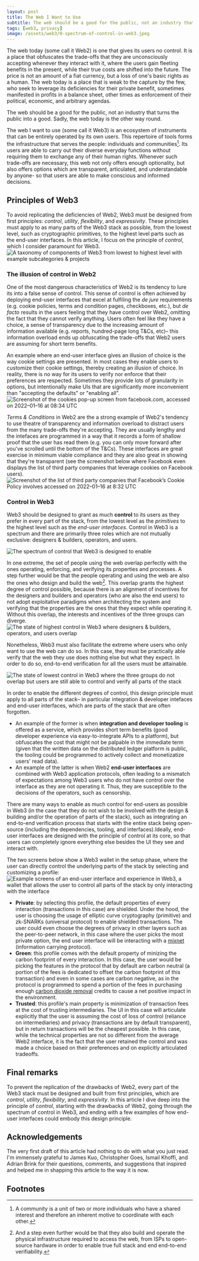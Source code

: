 ```yaml
---
layout: post
title: The Web I Want to Use
subtitle: The web should be a good for the public, not an industry that turns the public into a good. Sadly, the web today is the other way round.
tags: [web3, privacy]
image: /assets/web3/0-spectrum-of-control-in-web3.jpeg
---
```


The web today (some call it Web2) is one that gives its users no control. It is a place that obfuscates the trade-offs that they are unconsciously accepting whenever they interact with it, where the users gain fleeting benefits in the present, while their true costs are shifted into the future. The price is not an amount of a fiat currency, but a loss of one's basic rights as a human. The web today is a place that is weak to the capture by the few, who seek to leverage its deficiencies for their private benefit, sometimes manifested in profits in a balance sheet, other times as enforcement of their political, economic, and arbitrary agendas.

The web should be a good for the public, not an industry that turns the public into a good. Sadly, the web today is the other way round.

The web I want to use (some call it Web3) is an ecosystem of instruments that can be entirely operated by its own users. This repertoire of tools forms the infrastructure that serves the people: individuals and communities[^1]. Its users are able to carry out their diverse everyday functions without requiring them to exchange any of their human rights. Whenever such trade-offs are necessary, this web not only offers enough optionality, but also offers options which are transparent, articulated, and understandable by anyone- so that users are able to make conscious and informed decisions.

## Principles of Web3

To avoid replicating the deficiencies of Web2, Web3 must be designed from first principles: *control*, *utility*, *flexibility*, and *expressivity*. These principles must apply to as many parts of the Web3 stack as possible, from the lowest level, such as cryptographic primitives, to the highest level parts such as the end-user interfaces. In this article, I focus on the principle of *control*, which I consider paramount for Web3.
![A taxonomy of components of Web3 from lowest to highest level with example subcategories & projects](/assets/web3/0-spectrum-of-control-in-web3.jpeg "A taxonomy of components of Web3 from lowest to highest level with example subcategories & projects")

### The illusion of control in Web2

One of the most dangerous characteristics of Web2 is its tendency to lure its into a false sense of control. This sense of control is often achieved by deploying end-user interfaces that excel at fulfiling the *de jure* requirements (e.g. cookie policies, terms and condition pages, checkboxes, etc.), but *de facto* results in the users feeling that they have control over Web2, omitting the fact that they cannot verify anything. Users often feel like they have a choice, a sense of transparency due to the increasing amount of information available (e.g. reports, hundred-page long T&Cs, etc)– this information overload ends up obfuscating the trade-offs that Web2 users are assuming for short term benefits.

An example where an end-user interface gives an illusion of choice is the way cookie settings are presented. In most cases they enable users to customize their cookie settings, thereby creating an illusion of choice. In reality, there is no way for its users to verify nor enforce that their preferences are respected. Sometimes they provide lots of granularity in options, but intentionally make UIs that are significantly more inconvenient than "accepting the defaults" or "enabling all". 
![Screenshot of the cookies pop-up screen from facebook.com, accessed on 2022–01–16 at 08:34 UTC](/assets/web3/facebook-cokies-popup.png "Screenshot of the cookies pop-up screen from facebook.com, accessed on 2022–01–16 at 08:34 UTC")

*Terms & Conditions* in Web2 are the a strong example of Web2's tendency to use theatre of transparency and information overload to distract users from the many trade-offs they're accepting. They are usually lengthy and the intefaces are programmed in a way that it records a form of shallow proof that the user has read them (e.g. you can only move forward after you've scrolled until the bottom of the T&Cs). These interfaces are great exercise in minimum viable compliance and they are also great in showing that they're transparent (see the screenshot below where Facebook even displays the list of third party companies that leverage cookies on Facebook users).
![Screenshot of the list of third party companies that Facebook’s Cookie Policy involves accessed on 2022–01–16 at 8:32 UTC](/assets/web3/list-of-third-party-companies-involved-in-facebook-cookies.png "Screenshot of the list of third party companies that Facebook’s Cookie Policy involves accessed on 2022–01–16 at 8:32 UTC")

### Control in Web3

Web3 should be designed to grant as much **control** to its users as they prefer in every part of the stack, from the lowest level as the *primitives* to the highest level such as the *end-user interfaces*. Control in Web3 is a spectrum and there are primarily three roles which are not mutually exclusive: designers & builders, operators, and users.

![The spectrum of control that Web3 is designed to enable](/assets/web3/0-spectrum-of-control-in-web3.jpeg "The spectrum of control that Web3 is designed to enable")

In one extreme, the set of people using the web overlap perfectly with the ones operating, enforcing, and verifying its properties and processes. A step further would be that the people operating and using the web are also the ones who design and build the web[^2]. This overlap grants the highest degree of control possible, because there is an alignment of incentives for the designers and builders and operators (who are also the end users) to not adopt exploitative paradigms when architecting the system and verifying that the properties are the ones that they expect while operating it. Without this overlap, the interests and incentives of the three groups can diverge.
![The state of highest control in Web3 where designers & builders, operators, and users overlap](/assets/web3/2-state-of-highest-control-in-web3.jpeg "The state of highest control in Web3 where designers & builders, operators, and users overlap")

Nonetheless, Web3 must also facilitate the extreme where users who only want to use the web can do so. In this case, they must be practically able verify that the web they use does nothing else but what they expect. In order to do so, end-to-end verification for all the users must be attainable.

![The state of lowest control in Web3 where the three groups do not overlap but users are still able to control and verify all parts of the stack](/assets/web3/3-state-of-lowest-control-in-web3.jpeg "The state of lowest control in Web3 where the three groups do not overlap but users are still able to control and verify all parts of the stack")

In order to enable the different degrees of control, this design principle must apply to all parts of the stack– in particular integration & developer intefaces and end-user interfaces, which are parts of the stack that are often forgotten.

* An example of the former is when **integration and developer tooling** is offered as a service, which provides short term benefits (good developer experience via easy-to-integrate APIs to a platform), but obfuscates the cost that might not be palpable in the immediate term (given that the written data on the distributed ledger platform is public, the tooling could be programmed to actively collect and monetizatize users' read data).
* An example of the latter is when Web2 **end-user interfaces** are combined with Web3 application protocols, often leading to a mismatch of expectations among Web3 users who do not have control over the interface as they are not operating it. Thus, they are susceptible to the decisions of the operators, such as censorship.

There are many ways to enable as much control for end-users as possible in Web3 (in the case that they do not wish to be involved with the design & building and/or the operation of parts of the stack), such as integrating an end-to-end verification process that starts with the entire stack being open-source (including the dependencies, tooling, and interfaces).Ideally, end-user interfaces are designed with the principle of control at its core, so that users can completely ignore everything else besides the UI they see and interact with. 

The two screens below show a Web3 wallet in the setup phase, where the user can directly control the underlying parts of the stack by selecting and customizing a profile:
![Example screens of an end-user interface and experience in Web3, a wallet that allows the user to control all parts of the stack by only interacting with the interface](/assets/web3/4-example-web3-end-user-interface.jpeg "Example screens of an end-user interface and experience in Web3, a wallet that allows the user to control all parts of the stack by only interacting with the interface")

- **Private**: by selecting this profile, the default properties of every interaction (transactions in this case) are shielded. Under the hood, the user is choosing the usage of elliptic curve cryptography (primitive) and zk-SNARKs (universal protocol) to enable shielded transactions. The user could even choose the degrees of privacy in other layers such as the peer-to-peer network, in this case where the user picks the most private option, the end user interface will be interacting with a [mixnet](https://en.wikipedia.org/wiki/Mix_network) (information carrying protocol).
- **Green**: this profile comes with the default property of minizing the carbon footprint of every interaction. In this case, the user would be picking the features in the protocol that by default are carbon neutral (a portion of the fees is dedicated to offset the carbon footprint of this transaction) and even in some cases are carbon negative, as in the protocol is programmed to spend a portion of the fees in purchasing enough [carbon dioxide removal](https://en.wikipedia.org/wiki/Carbon_dioxide_removal) credits to cause a net positive impact in the environment.
- **Trusted**: this profile's main property is minimization of transaction fees at the cost of trusting intermediaries. The UI in this case will articulate explicitly that the user is assuming the cost of loss of control (reliance on intermediaries) and privacy (transactions are by default transparent), but in return transactions will be the cheapest possible. In this case, while the technical properties are not so different from the average Web2 interface, it is the fact that the user retained the control and was made a choice based on their preferences and on explicitly articulated tradeoffs.

## Final remarks
To prevent the replication of the drawbacks of Web2, every part of the Web3 stack must be designed and built from first principles, which are *control*, *utility*, *flexibility*, and *expressivity*. In this article I dive deep into the principle of *control*, starting with the drawbacks of Web2, going through the spectrum of control in Web3, and ending with a few examples of how end-user interfaces could embody this design principle.

## Acknowledgements
The very first draft of this article had nothing to do with what you just read. I'm immensely grateful to James Kuo, Christopher Goes, Ismail Khoffi, and Adrian Brink for their questions, comments, and suggestions that inspired and helped me in shapping this article to the way it is now.

## Footnotes

[^1]: A community is a unit of two or more individuals who have a shared interest and therefore an inherent motive to coordinate with each other.

[^2]: And a step even further would be that they also build and operate the physical infrastructure required to access the web, from ISPs to open-source hardware in order to enable true full stack and end end-to-end verifiability.